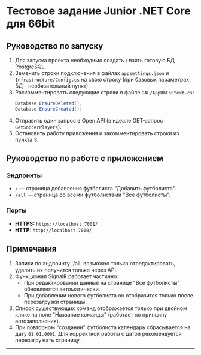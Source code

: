 # Тестовое задание Junior .NET Core для 66bit

## Руководство по запуску

1. Для запуска проекта необходимо создать / взять готовую БД PostgreSQL.
2. Заменить строки подключения в файлах `appsettings.json` и `Infrastructure/Config.cs` на свою строку (при базовых параметрах БД - необязательный пункт).
3. Раскомментировать следующие строки в файле `DAL/AppDbContext.cs`:
   ```csharp
   Database.EnsureDeleted();
   Database.EnsureCreated();
   ```
4. Отправить один запрос в Open API (в идеале GET-запрос `GetSoccerPlayers`).  
5. Остановить работу приложения и закомментировать строки из пункта 3. 

## Руководство по работе с приложением

### Эндпоинты
- `/` — страница добавления футболиста "Добавить футболиста".
- `/all` — страница со всеми футболистами "Все футболисты".

### Порты
- **HTTPS:** `https://localhost:7001/`
- **HTTP:** `http://localhost:7000/`

## Примечания

1.  Записи по эндпоинту '/all' возможно только отредактировать, удалить их получится только через API.
2. Функционал SignalR работает частично:
   - При редактировании данные на странице "Все футболисты" обновляются автоматически.
   - При добавлении нового футболиста он отобразится только после перезагрузки страницы.
3. Список существующих команд отображается только при двойном клике на поле "Название команды" (работает по принципу автозаполнения).
4. При повторном "создании" футболиста календарь сбрасывается на дату `01.01.0001`. Для корректной работы с датой рекомендуется перезагружать страницу.

---
